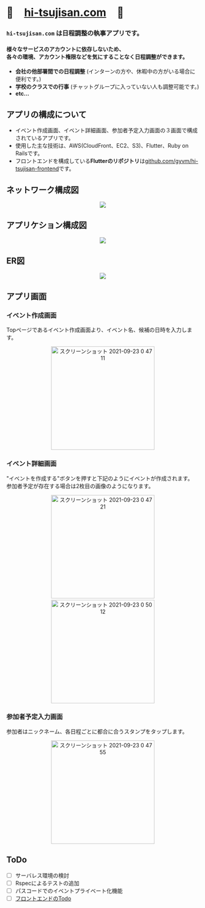 # 👋　[hi-tsujisan.com](https://hi-tsujisan.com/)　🐑

### `hi-tsujisan.com` は日程調整の執事アプリです。
#### 様々なサービスのアカウントに依存しないため、<br>各々の環境、アカウント権限などを気にすることなく日程調整ができます。
- **会社の他部署間での日程調整** (インターンの方や、休暇中の方がいる場合に便利です。)
- **学校のクラスでの行事** (チャットグループに入っていない人も調整可能です。)
- **etc...**

## アプリの構成について
- イベント作成画面、イベント詳細画面、参加者予定入力画面の３画面で構成されているアプリです。
- 使用した主な技術は、AWS(CloudFront、EC2、S3)、Flutter、Ruby on Railsです。
- フロントエンドを構成している**Flutterのリポジトリ**は[github.com/gyvm/hi-tsujisan-frontend](https://github.com/gyvm/hi-tsujisan-frontend)です。

## ネットワーク構成図
<!-- ![hitsujisan-network](https://user-images.githubusercontent.com/77700130/134404371-efd4807c-7186-41d2-bd0d-e4e10a625dda.jpg) -->
<p align="center">
<img src="https://user-images.githubusercontent.com/77700130/134404371-efd4807c-7186-41d2-bd0d-e4e10a625dda.jpg"/>
</p>
  
## アプリケション構成図
<!-- ![hitsujisan-application](https://user-images.githubusercontent.com/77700130/134404265-ba3fa110-5cd2-4515-a6a7-d87828e840ac.jpg) -->
<p align="center">
<img src="https://user-images.githubusercontent.com/77700130/134404265-ba3fa110-5cd2-4515-a6a7-d87828e840ac.jpg"/>
</p>

## ER図
<!-- ![hitsujisan-schema](https://user-images.githubusercontent.com/77700130/134404219-f451c53d-b82e-4a7e-a1f0-1c1383330d19.png) -->
<p align="center">
<img src="https://user-images.githubusercontent.com/77700130/134404219-f451c53d-b82e-4a7e-a1f0-1c1383330d19.png"/>
</p>

## アプリ画面
### イベント作成画面
Topページであるイベント作成画面より、イベント名、候補の日時を入力します。<p align="center">
<img width="270" alt="スクリーンショット 2021-09-23 0 47 11" src="https://user-images.githubusercontent.com/77700130/134405877-a85ba765-70a2-4375-8408-413ab79a9311.png">
</p>

### イベント詳細画面
"イベントを作成する"ボタンを押すと下記のようにイベントが作成されます。  
参加者予定が存在する場合は2枚目の画像のようになります。
<p align="center">
<img width="270" alt="スクリーンショット 2021-09-23 0 47 21" src="https://user-images.githubusercontent.com/77700130/134406261-20e6f50b-d846-4224-bfe8-81dbff6a79a2.png">　　<img width="270" alt="スクリーンショット 2021-09-23 0 50 12" src="https://user-images.githubusercontent.com/77700130/134406827-f627b164-b65b-4302-972b-1d4bcd5148be.png">
</p>

### 参加者予定入力画面
参加者はニックネーム、各日程ごとに都合に合うスタンプをタップします。
<p align="center">
<img width="270" alt="スクリーンショット 2021-09-23 0 47 55" src="https://user-images.githubusercontent.com/77700130/134406784-805a194a-72f7-46a7-9bec-eb0dcfa611ee.png">
</p>

## ToDo
- [ ] サーバレス環境の検討
- [ ] Rspecによるテストの追加
- [ ] パスコードでのイベントプライベート化機能
- [ ] [フロントエンドのTodo](https://github.com/gyvm/hi-tsujisan-frontend#todo)
